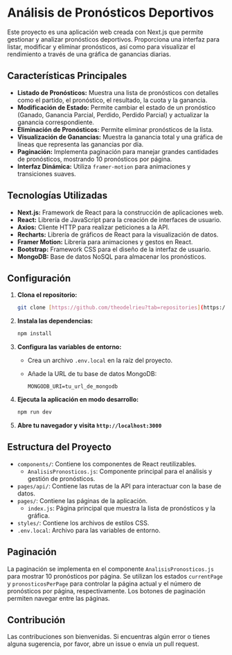 # Análisis de Pronósticos Deportivos

Este proyecto es una aplicación web creada con Next.js que permite gestionar y analizar pronósticos deportivos. Proporciona una interfaz para listar, modificar y eliminar pronósticos, así como para visualizar el rendimiento a través de una gráfica de ganancias diarias.

## Características Principales

* **Listado de Pronósticos:** Muestra una lista de pronósticos con detalles como el partido, el pronóstico, el resultado, la cuota y la ganancia.
* **Modificación de Estado:** Permite cambiar el estado de un pronóstico (Ganado, Ganancia Parcial, Perdido, Perdido Parcial) y actualizar la ganancia correspondiente.
* **Eliminación de Pronósticos:** Permite eliminar pronósticos de la lista.
* **Visualización de Ganancias:** Muestra la ganancia total y una gráfica de líneas que representa las ganancias por día.
* **Paginación:** Implementa paginación para manejar grandes cantidades de pronósticos, mostrando 10 pronósticos por página.
* **Interfaz Dinámica:** Utiliza `framer-motion` para animaciones y transiciones suaves.

## Tecnologías Utilizadas

* **Next.js:** Framework de React para la construcción de aplicaciones web.
* **React:** Librería de JavaScript para la creación de interfaces de usuario.
* **Axios:** Cliente HTTP para realizar peticiones a la API.
* **Recharts:** Librería de gráficos de React para la visualización de datos.
* **Framer Motion:** Librería para animaciones y gestos en React.
* **Bootstrap:** Framework CSS para el diseño de la interfaz de usuario.
* **MongoDB:** Base de datos NoSQL para almacenar los pronósticos.

## Configuración

1.  **Clona el repositorio:**

    ```bash
    git clone [https://github.com/theodelrieu?tab=repositories](https://github.com/theodelrieu?tab=repositories)
    ```

2.  **Instala las dependencias:**

    ```bash
    npm install
    ```

3.  **Configura las variables de entorno:**

    * Crea un archivo `.env.local` en la raíz del proyecto.
    * Añade la URL de tu base de datos MongoDB:

        ```
        MONGODB_URI=tu_url_de_mongodb
        ```

4.  **Ejecuta la aplicación en modo desarrollo:**

    ```bash
    npm run dev
    ```

5.  **Abre tu navegador y visita `http://localhost:3000`**

## Estructura del Proyecto

* `components/`: Contiene los componentes de React reutilizables.
    * `AnalisisPronosticos.js`: Componente principal para el análisis y gestión de pronósticos.
* `pages/api/`: Contiene las rutas de la API para interactuar con la base de datos.
* `pages/`: Contiene las páginas de la aplicación.
    * `index.js`: Página principal que muestra la lista de pronósticos y la gráfica.
* `styles/`: Contiene los archivos de estilos CSS.
* `.env.local`: Archivo para las variables de entorno.

## Paginación

La paginación se implementa en el componente `AnalisisPronosticos.js` para mostrar 10 pronósticos por página. Se utilizan los estados `currentPage` y `pronosticosPerPage` para controlar la página actual y el número de pronósticos por página, respectivamente. Los botones de paginación permiten navegar entre las páginas.

## Contribución

Las contribuciones son bienvenidas. Si encuentras algún error o tienes alguna sugerencia, por favor, abre un issue o envía un pull request.
